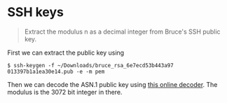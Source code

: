 # SSH keys

> Extract the modulus n as a decimal integer from Bruce's SSH public key.

First we can extract the public key using

```
$ ssh-keygen -f ~/Downloads/bruce_rsa_6e7ecd53b443a97 013397b1a1ea30e14.pub -e -m pem
```

Then we can decode the ASN.1 public key using [this online decoder](https://lapo.it/asn1js). The modulus is the 3072 bit integer in there.
